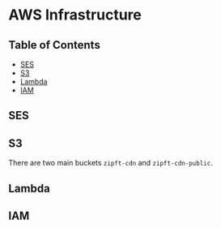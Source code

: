 <!-- omit from toc -->
# AWS Infrastructure

<!-- omit from toc -->
## Table of Contents

- [SES](#ses)
- [S3](#s3)
- [Lambda](#lambda)
- [IAM](#iam)

## SES

## S3

There are two main buckets `zipft-cdn` and `zipft-cdn-public`.

## Lambda

## IAM
